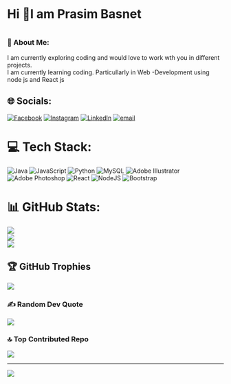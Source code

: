 ## <h1>Hi 👋I am Prasim Basnet </h1>

<!--
**Prasiss/Prasiss** is a ✨ _special_ ✨ repository because its `README.md` (this file) appears on your GitHub profile.

Here are some ideas to get you started:

- 🔭 I’m currently working on ...
- 🌱 I’m currently learning ...
- 👯 I’m looking to collaborate on ...
- 🤔 I’m looking for help with ...
- 💬 Ask me about ...
- 📫 How to reach me: ...
- 😄 Pronouns: ...
- ⚡ Fun fact: ...
-->
# <h3>💫 About Me:</h3>
I am currently exploring coding and would love to work wth you in different projects. <br>I am currently learning coding. Particullarly in Web -Development using node js and React js


## 🌐 Socials:
[![Facebook](https://img.shields.io/badge/Facebook-%231877F2.svg?logo=Facebook&logoColor=white)](https://facebook.com/prasim.basnet) [![Instagram](https://img.shields.io/badge/Instagram-%23E4405F.svg?logo=Instagram&logoColor=white)](https://instagram.com/assassin_e96) [![LinkedIn](https://img.shields.io/badge/LinkedIn-%230077B5.svg?logo=linkedin&logoColor=white)](https://linkedin.com/in/prasimbasnet096) [![email](https://img.shields.io/badge/Email-D14836?logo=gmail&logoColor=white)](mailto:prasimbasnet@gmail.com) 

# 💻 Tech Stack:
![Java](https://img.shields.io/badge/java-%23ED8B00.svg?style=for-the-badge&logo=openjdk&logoColor=white) ![JavaScript](https://img.shields.io/badge/javascript-%23323330.svg?style=for-the-badge&logo=javascript&logoColor=%23F7DF1E) ![Python](https://img.shields.io/badge/python-3670A0?style=for-the-badge&logo=python&logoColor=ffdd54) ![MySQL](https://img.shields.io/badge/mysql-4479A1.svg?style=for-the-badge&logo=mysql&logoColor=white) ![Adobe Illustrator](https://img.shields.io/badge/adobe%20illustrator-%23FF9A00.svg?style=for-the-badge&logo=adobe%20illustrator&logoColor=white) ![Adobe Photoshop](https://img.shields.io/badge/adobe%20photoshop-%2331A8FF.svg?style=for-the-badge&logo=adobe%20photoshop&logoColor=white) ![React](https://img.shields.io/badge/react-%2320232a.svg?style=for-the-badge&logo=react&logoColor=%2361DAFB) ![NodeJS](https://img.shields.io/badge/node.js-6DA55F?style=for-the-badge&logo=node.js&logoColor=white) ![Bootstrap](https://img.shields.io/badge/bootstrap-%238511FA.svg?style=for-the-badge&logo=bootstrap&logoColor=white)
# 📊 GitHub Stats:
![](https://github-readme-stats.vercel.app/api?username=prasiss&theme=dark&hide_border=false&include_all_commits=false&count_private=false)<br/>
![](https://nirzak-streak-stats.vercel.app/?user=prasiss&theme=dark&hide_border=false)<br/>
![](https://github-readme-stats.vercel.app/api/top-langs/?username=prasiss&theme=dark&hide_border=false&include_all_commits=false&count_private=false&layout=compact)

## 🏆 GitHub Trophies
![](https://github-profile-trophy.vercel.app/?username=prasiss&theme=dark&no-frame=false&no-bg=true&margin-w=4)

### ✍️ Random Dev Quote
![](https://quotes-github-readme.vercel.app/api?type=horizontal&theme=radical)

### 🔝 Top Contributed Repo
![](https://github-contributor-stats.vercel.app/api?username=prasiss&limit=5&theme=dark&combine_all_yearly_contributions=true)

---
[![](https://visitcount.itsvg.in/api?id=prasiss&icon=0&color=0)](https://visitcount.itsvg.in)

<!-- Proudly created with GPRM ( https://gprm.itsvg.in ) -->

